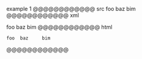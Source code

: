 example 1
@@@@@@@@@@@@ src
	foo	baz		bim
@@@@@@@@@@@@ xml
<?xml version="1.0" encoding="UTF-8"?>
<!DOCTYPE document SYSTEM "CommonMark.dtd">
<document xmlns="http://commonmark.org/xml/1.0">
  <code_block>foo	baz		bim
</code_block>
</document>
@@@@@@@@@@@@ html
<pre><code>foo	baz		bim
</code></pre>
@@@@@@@@@@@@
